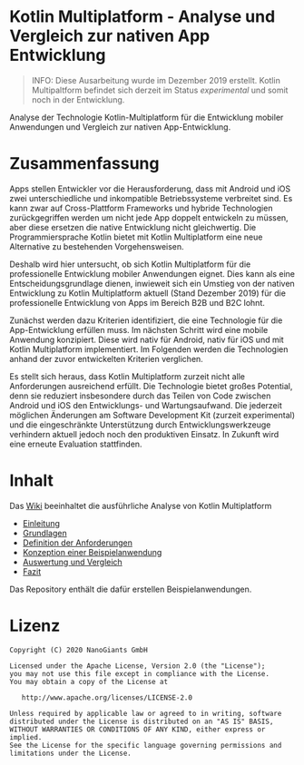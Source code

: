 
# Kotlin Multiplatform - Analyse und Vergleich zur nativen App Entwicklung

> INFO: Diese Ausarbeitung wurde im Dezember 2019 erstellt. Kotlin Multipaltform befindet sich derzeit im Status *experimental* und somit noch in der Entwicklung.

Analyse der Technologie Kotlin-Multiplatform für die Entwicklung mobiler Anwendungen und Vergleich zur nativen App-Entwicklung.

# Zusammenfassung
Apps stellen Entwickler vor die Herausforderung, dass mit Android und iOS zwei unterschiedliche und inkompatible Betriebssysteme verbreitet sind. Es kann zwar auf Cross-Plattform Frameworks und hybride Technologien zurückgegriffen werden um nicht jede App doppelt entwickeln zu müssen, aber diese ersetzen die native Entwicklung nicht gleichwertig. Die Programmiersprache Kotlin bietet mit Kotlin Multiplatform eine neue Alternative zu bestehenden Vorgehensweisen.

Deshalb wird hier untersucht, ob sich Kotlin Multiplatform für die professionelle Entwicklung mobiler Anwendungen eignet. Dies kann als eine Entscheidungsgrundlage dienen, inwieweit sich ein Umstieg von der nativen Entwicklung zu Kotlin Multiplatform aktuell (Stand Dezember 2019) für die professionelle Entwicklung von Apps im Bereich B2B und B2C lohnt.

Zunächst werden dazu Kriterien identifiziert, die eine Technologie für die App-Entwicklung erfüllen muss. Im nächsten Schritt wird eine mobile Anwendung konzipiert. Diese wird nativ für Android, nativ für iOS und mit Kotlin Multiplatform implementiert. Im Folgenden werden die Technologien anhand der zuvor entwickelten Kriterien verglichen.

Es stellt sich heraus, dass Kotlin Multiplatform zurzeit nicht alle Anforderungen ausreichend erfüllt. Die Technologie bietet großes Potential, denn sie reduziert insbesondere durch das Teilen von Code zwischen Android und iOS den Entwicklungs- und Wartungsaufwand. Die jederzeit möglichen Änderungen am Software Development Kit (zurzeit experimental) und die eingeschränkte Unterstützung durch Entwicklungswerkzeuge verhindern aktuell jedoch noch den produktiven Einsatz. In Zukunft wird eine erneute Evaluation stattfinden.

# Inhalt
Das [Wiki](https://github.com/nanogiants/ba-playground-app-kmp/wiki) beeinhaltet die ausführliche Analyse von Kotlin Multiplatform
* [Einleitung](https://github.com/nanogiants/ba-playground-app-kmp/wiki/1-Einleitung)
* [Grundlagen](https://github.com/nanogiants/ba-playground-app-kmp/wiki/2-Grundlagen)
* [Definition der Anforderungen](https://github.com/nanogiants/ba-playground-app-kmp/wiki/3-Definition-der-Anforderungen)
* [Konzeption einer Beispielanwendung](https://github.com/nanogiants/ba-playground-app-kmp/wiki/4-Konzeption-einer-Beispielanwendung)
* [Auswertung und Vergleich](https://github.com/nanogiants/ba-playground-app-kmp/wiki/5-Auswertung-und-Vergleich)
* [Fazit](https://github.com/nanogiants/ba-playground-app-kmp/wiki/6-Fazit)

Das Repository enthält die dafür erstellen Beispielanwendungen.


# Lizenz
```
Copyright (C) 2020 NanoGiants GmbH

Licensed under the Apache License, Version 2.0 (the "License");
you may not use this file except in compliance with the License.
You may obtain a copy of the License at

   http://www.apache.org/licenses/LICENSE-2.0

Unless required by applicable law or agreed to in writing, software
distributed under the License is distributed on an "AS IS" BASIS,
WITHOUT WARRANTIES OR CONDITIONS OF ANY KIND, either express or implied.
See the License for the specific language governing permissions and
limitations under the License.
```
